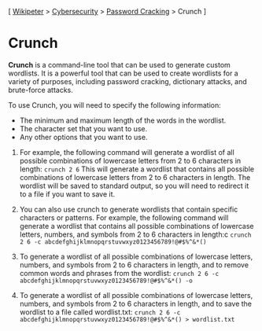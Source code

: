 \[ [Wikipeter](../../../README.md) > [Cybersecurity](../cybersecurity.md)  > [Password Cracking](password-cracking.md) > Crunch \]

# Crunch

**Crunch** is a command-line tool that can be used to generate custom wordlists. It is a powerful tool that can be used to create wordlists for a variety of purposes, including password cracking, dictionary attacks, and brute-force attacks.

To use Crunch, you will need to specify the following information:
- The minimum and maximum length of the words in the wordlist.
- The character set that you want to use.
- Any other options that you want to use.

1. For example, the following command will generate a wordlist of all possible combinations of lowercase letters from 2 to 6 characters in length:
	`crunch 2 6`
	This will generate a wordlist that contains all possible combinations of lowercase letters from 2 to 6 characters in length. The wordlist will be saved to standard output, so you will need to redirect it to a file if you want to save it.

2. You can also use crunch to generate wordlists that contain specific characters or patterns. For example, the following command will generate a wordlist that contains all possible combinations of lowercase letters, numbers, and symbols from 2 to 6 characters in length:c
	`crunch 2 6 -c abcdefghijklmnopqrstuvwxyz0123456789!@#$%^&*()`

3. To generate a wordlist of all possible combinations of lowercase letters, numbers, and symbols from 2 to 6 characters in length, and to remove common words and phrases from the wordlist:
	`crunch 2 6 -c abcdefghijklmnopqrstuvwxyz0123456789!@#$%^&*() -o`

4. To generate a wordlist of all possible combinations of lowercase letters, numbers, and symbols from 2 to 6 characters in length, and to save the wordlist to a file called wordlist.txt:
	`crunch 2 6 -c abcdefghijklmnopqrstuvwxyz0123456789!@#$%^&*() > wordlist.txt`
